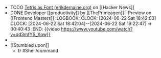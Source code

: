 - TODO [Tetris as Font (erikdemaine.org)](https://news.ycombinator.com/item?id=40737294) on [[Hacker News]]
- DONE Developer [[productivity]] by [[ThePrimeagen]] | Preview on [[Frontend Masters]]
  :LOGBOOK:
  CLOCK: [2024-06-22 Sat 18:42:03]
  CLOCK: [2024-06-22 Sat 18:42:04]--[2024-06-22 Sat 19:22:47] =>  00:40:43
  :END:
  {{video https://www.youtube.com/watch?v=qd3mfYS_Xow}}
-
- [[Stumbled upon]]
	- tr #Shell/command